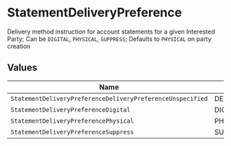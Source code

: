 # StatementDeliveryPreference

Delivery method instruction for account statements for a given Interested Party; Can be `DIGITAL`, `PHYSICAL`, `SUPPRESS`; Defaults to `PHYSICAL` on party creation


## Values

| Name                                                       | Value                                                      |
| ---------------------------------------------------------- | ---------------------------------------------------------- |
| `StatementDeliveryPreferenceDeliveryPreferenceUnspecified` | DELIVERY_PREFERENCE_UNSPECIFIED                            |
| `StatementDeliveryPreferenceDigital`                       | DIGITAL                                                    |
| `StatementDeliveryPreferencePhysical`                      | PHYSICAL                                                   |
| `StatementDeliveryPreferenceSuppress`                      | SUPPRESS                                                   |